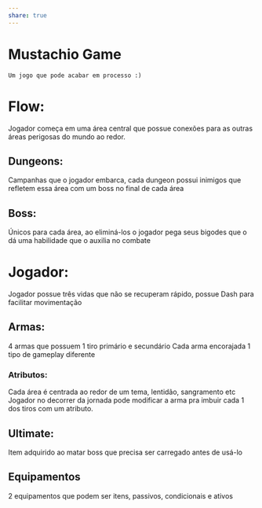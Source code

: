 ```yaml
---
share: true
---
```

# Mustachio Game
	Um jogo que pode acabar em processo :)
# Flow:
Jogador começa em uma área central que possue conexões para as outras áreas perigosas do mundo ao redor.
## Dungeons:
Campanhas que o jogador embarca, cada dungeon possui inimigos que refletem essa área com um boss no final de cada área
## Boss:
Únicos para cada área, ao eliminá-los o jogador pega seus bigodes que o dá uma habilidade que o auxilia no combate
# Jogador:
Jogador possue três vidas que não se recuperam rápido, possue Dash para facilitar movimentação
## Armas:
4 armas que possuem 1 tiro primário e secundário
Cada arma encorajada 1 tipo de gameplay diferente
### Atributos:
Cada área é centrada ao redor de um tema, lentidão, sangramento etc
Jogador no decorrer da jornada pode modificar a arma pra imbuir cada 1 dos tiros com um atributo.
## Ultimate:
Item adquirido ao matar boss que precisa ser carregado antes de usá-lo
## Equipamentos
2 equipamentos que podem ser itens, passivos, condicionais e ativos
























